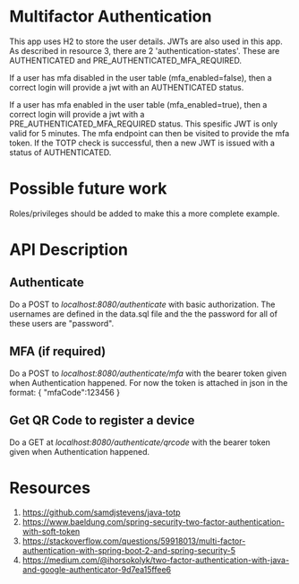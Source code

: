 # Multifactor Authentication

This app uses H2 to store the user details. JWTs are also used in this app. As described in resource 3, there are 2 'authentication-states'. 
These are AUTHENTICATED and PRE_AUTHENTICATED_MFA_REQUIRED. 

If a user has mfa disabled in the user table (mfa_enabled=false), then a correct login will provide a jwt with an AUTHENTICATED status.

If a user has mfa enabled in the user table (mfa_enabled=true), then a correct login will provide a jwt with a PRE_AUTHENTICATED_MFA_REQUIRED status. This spesific JWT is only valid for 5 minutes. The
mfa endpoint can then be visited to provide the mfa token. If the TOTP check is successful, then a new JWT is issued with a status of AUTHENTICATED. 
    

# Possible future work
Roles/privileges should be added to make this a more complete example.

# API Description

## Authenticate
Do a POST to _localhost:8080/authenticate_  with basic authorization. The usernames are defined in the data.sql file and the
the password for all of these users are "password".

## MFA (if required)
 Do a POST to _localhost:8080/authenticate/mfa_  with the bearer token given when Authentication happened.
 For now the token is attached in json in the format: 
 {
    "mfaCode":123456
  }
 
## Get QR Code to register a device
 Do a GET at _localhost:8080/authenticate/qrcode_  with the bearer token given when Authentication happened.

# Resources
1. https://github.com/samdjstevens/java-totp
2. https://www.baeldung.com/spring-security-two-factor-authentication-with-soft-token
3. https://stackoverflow.com/questions/59918013/multi-factor-authentication-with-spring-boot-2-and-spring-security-5
4. https://medium.com/@ihorsokolyk/two-factor-authentication-with-java-and-google-authenticator-9d7ea15ffee6


